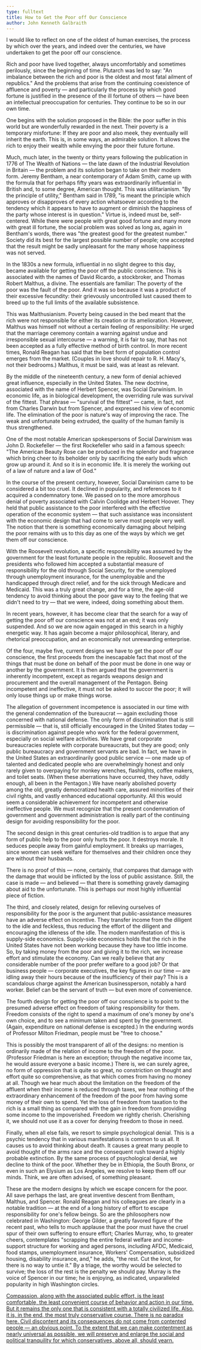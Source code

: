 ```yaml
---
type: fulltext
title: How to Get the Poor off Our Conscience
author: John Kenneth Galbraith
---
```


I would like to reflect on one of the oldest of human exercises, the process by which over the years, and indeed over the centuries, we have undertaken to get the poor off our conscience.

Rich and poor have lived together, always uncomfortably and sometimes perilously, since the beginning of time. Plutarch was led to say: "An imbalance between the rich and poor is the oldest and most fatal ailment of republics." And the problems that arise from the continuing coexistence of affluence and poverty — and particularly the process by which good fortune is justified in the presence of the ill fortune of others — have been an intellectual preoccupation for centuries. They continue to be so in our own time.

One begins with the solution proposed in the Bible: the poor suffer in this world but are wonderfully rewarded in the next. Their poverty is a temporary misfortune: If they are poor and also meek, they eventually will inherit the earth. This is, in some ways, an admirable solution. It allows the rich to enjoy their wealth while envying the poor their future fortune.

Much, much later, in the twenty or thirty years following the publication in 1776 of The Wealth of Nations — the late dawn of the Industrial Revolution in Britain — the problem and its solution began to take on their modern form. Jeremy Bentham, a near contemporary of Adam Smith, came up with the formula that for perhaps fifty years was extraordinarily influential in British and, to some degree, American thought. This was utilitarianism. "By the principle of utility," Bentham said in 1789, "is meant the principle which approves or disapproves of every action whatsoever according to the tendency which it appears to have to augment or diminish the happiness of the party whose interest is in question." Virtue is, indeed must be, self-centered. While there were people with great good fortune and many more with great ill fortune, the social problem was solved as long as, again in Bentham's words, there was "the greatest good for the greatest number." Society did its best for the largest possible number of people; one accepted that the result might be sadly unpleasant for the many whose happiness was not served.

In the 1830s a new formula, influential in no slight degree to this day, became available for getting the poor off the public conscience. This is associated with the names of David Ricardo, a stockbroker, and Thomas Robert Malthus, a divine. The essentials are familiar: The poverty of the poor was the fault of the poor. And it was so because it was a product of their excessive fecundity: their grievously uncontrolled lust caused them to breed up to the full limits of the available subsistence.

This was Malthusianism. Poverty being caused in the bed meant that the rich were not responsible for either its creation or its amelioration. However, Malthus was himself not without a certain feeling of responsibility: He urged that the marriage ceremony contain a warning against undue and irresponsible sexual intercourse — a warning, it is fair to say, that has not been accepted as a fully effective method of birth control. In more recent times, Ronald Reagan has said that the best form of population control emerges from the market. (Couples in love should repair to R. H. Macy's, not their bedrooms.) Malthus, it must be said, was at least as relevant.

By the middle of the nineteenth century, a new form of denial achieved great influence, especially in the United States. The new doctrine, associated with the name of Herbert Spencer, was Social Darwinism. In economic life, as in biological development, the overriding rule was survival of the fittest. That phrase — "survival of the fittest" — came, in fact, not from Charles Darwin but from Spencer, and expressed his view of economic life. The elimination of the poor is nature's way of improving the race. The weak and unfortunate being extruded, the quality of the human family is thus strengthened.

One of the most notable American spokespersons of Social Darwinism was John D. Rockefeller — the first Rockefeller who said in a famous speech: "The American Beauty Rose can be produced in the splendor and fragrance which bring cheer to its beholder only by sacrificing the early buds which grow up around it. And so it is in economic life. It is merely the working out of a law of nature and a law of God."

In the course of the present century, however, Social Darwinism came to be considered a bit too cruel. It declined in popularity, and references to it acquired a condemnatory tone. We passed on to the more amorphous denial of poverty associated with Calvin Coolidge and Herbert Hoover. They held that public assistance to the poor interfered with the effective operation of the economic system — that such assistance was inconsistent with the economic design that had come to serve most people very well. The notion that there is something economically damaging about helping the poor remains with us to this day as one of the ways by which we get them off our conscience.

With the Roosevelt revolution, a specific responsibility was assumed by the government for the least fortunate people in the republic. Roosevelt and the presidents who followed him accepted a substantial measure of responsibility for the old through Social Security, for the unemployed through unemployment insurance, for the unemployable and the handicapped through direct relief, and for the sick through Medicare and Medicaid. This was a truly great change, and for a time, the age-old tendency to avoid thinking about the poor gave way to the feeling that we didn't need to try — that we were, indeed, doing something about them.

In recent years, however, it has become clear that the search for a way of getting the poor off our conscience was not at an end; it was only suspended. And so we are now again engaged in this search in a highly energetic way. It has again become a major philosophical, literary, and rhetorical preoccupation, and an economically not unrewarding enterprise.

Of the four, maybe five, current designs we have to get the poor off our conscience, the first proceeds from the inescapable fact that most of the things that must be done on behalf of the poor must be done in one way or another by the government. It is then argued that the government is inherently incompetent, except as regards weapons design and procurement and the overall management of the Pentagon. Being incompetent and ineffective, it must not be asked to succor the poor; it will only louse things up or make things worse.

The allegation of government incompetence is associated in our time with the general condemnation of the bureaucrat — again excluding those concerned with national defense. The only form of discrimination that is still permissible — that is, still officially encouraged in the United States today — is discrimination against people who work for the federal government, especially on social welfare activities. We have great corporate bureaucracies replete with corporate bureaucrats, but they are good; only public bureaucracy and government servants are bad. In fact, we have in the United States an extraordinarily good public service — one made up of talented and dedicated people who are overwhelmingly honest and only rarely given to overpaying for monkey wrenches, flashlights, coffee makers, and toilet seats. (When these aberrations have occurred, they have, oddly enough, all been in the Pentagon.) We have nearly abolished poverty among the old, greatly democratized health care, assured minorities of their civil rights, and vastly enhanced educational opportunity. All this would seem a considerable achievement for incompetent and otherwise ineffective people. We must recognize that the present condemnation of government and government administration is really part of the continuing design for avoiding responsibility for the poor.

The second design in this great centuries-old tradition is to argue that any form of public help to the poor only hurts the poor. It destroys morale. It seduces people away from gainful employment. It breaks up marriages, since women can seek welfare for themselves and their children once they are without their husbands.

There is no proof of this — none, certainly, that compares that damage with the damage that would be inflicted by the loss of public assistance. Still, the case is made — and believed — that there is something gravely damaging about aid to the unfortunate. This is perhaps our most highly influential piece of fiction.

The third, and closely related, design for relieving ourselves of responsibility for the poor is the argument that public-assistance measures have an adverse effect on incentive. They transfer income from the diligent to the idle and feckless, thus reducing the effort of the diligent and encouraging the idleness of the idle. The modern manifestation of this is supply-side economics. Supply-side economics holds that the rich in the United States have not been working because they have too little income. So, by taking money from the poor and giving it to the rich, we increase effort and stimulate the economy. Can we really believe that any considerable number of the poor prefer welfare to a good job? Or that business people — corporate executives, the key figures in our time — are idling away their hours because of the insufficiency of their pay? This is a scandalous charge against the American businessperson, notably a hard worker. Belief can be the servant of truth — but even more of convenience.

The fourth design for getting the poor off our conscience is to point to the presumed adverse effect on freedom of taking responsibility for them. Freedom consists of the right to spend a maximum of one's money by one's own choice, and to see a minimum taken and spent by the government. (Again, expenditure on national defense is excepted.) In the enduring words of Professor Milton Friedman, people must be "free to choose."

This is possibly the most transparent of all of the designs: no mention is ordinarily made of the relation of income to the freedom of the poor. (Professor Friedman is here an exception; through the negative income tax, he would assure everyone a basic income.) There is, we can surely agree, no form of oppression that is quite so great, no constriction on thought and effort quite so comprehensive, as that which comes from having no money at all. Though we hear much about the limitation on the freedom of the affluent when their income is reduced through taxes, we hear nothing of the extraordinary enhancement of the freedom of the poor from having some money of their own to spend. Yet the loss of freedom from taxation to the rich is a small thing as compared with the gain in freedom from providing some income to the impoverished. Freedom we rightly cherish. Cherishing it, we should not use it as a cover for denying freedom to those in need.

Finally, when all else fails, we resort to simple psychological denial. This is a psychic tendency that in various manifestations is common to us all. It causes us to avoid thinking about death. It causes a great many people to avoid thought of the arms race and the consequent rush toward a highly probable extinction. By the same process of psychological denial, we decline to think of the poor. Whether they be in Ethiopia, the South Bronx, or even in such an Elysium as Los Angeles, we resolve to keep them off our minds. Think, we are often advised, of something pleasant.

These are the modern designs by which we escape concern for the poor. All save perhaps the last, are great inventive descent from Bentham, Malthus, and Spencer. Ronald Reagan and his colleagues are clearly in a notable tradition — at the end of a long history of effort to escape responsibility for one's fellow beings. So are the philosophers now celebrated in Washington: George Gilder, a greatly favored figure of the recent past, who tells to much applause that the poor must have the cruel spur of their own suffering to ensure effort; Charles Murray, who, to greater cheers, contemplates "scrapping the entire federal welfare and income-support structure for working and aged persons, including AFDC, Medicaid, food stamps, unemployment insurance, Workers' Compensation, subsidized housing, disability insurance, and," he adds, "the rest. Cut the knot, for there is no way to untie it." By a triage, the worthy would be selected to survive; the loss of the rest is the penalty we should pay. Murray is the voice of Spencer in our time; he is enjoying, as indicated, unparalleled popularity in high Washington circles.

<u>Compassion, along with the associated public effort, is the least comfortable, the least convenient course of behavior and action in our time. But it remains the only one that is consistent with a totally civilized life. Also, it is, in the end, the most truly conservative course. There is no paradox here. Civil discontent and its consequences do not come from contented people — an obvious point. To the extent that we can make contentment as nearly universal as possible, we will preserve and enlarge the social and political tranquility for which conservatives, above all, should yearn.</u>